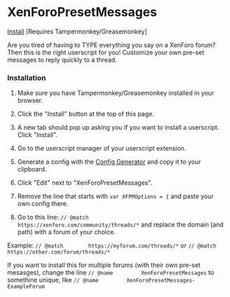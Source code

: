 # XenForoPresetMessages

<a href="https://github.com/NoahvdAa/UserScripts/raw/master/XenForoPresetMessages/xenforopresetmessages.user.js" target="_blank">Install</a> [Requires Tampermonkey/Greasemonkey]

Are you tired of having to TYPE everything you say on a XenForo forum? Then this is the right userscript for you! Customize your own pre-set messages to reply quickly to a thread.

### Installation

1) Make sure you have Tampermonkey/Greasemonkey installed in your browser.

2) Click the "Install" button at the top of this page.

3) A new tab should pop up asking you if you want to install a userscript. Click "Install".

4) Go to the userscript manager of your userscript extension.

5) Generate a config with the [Config Generator](https://noahvdaa.github.io/Small-Websites/XenForoPresetMessagesConfigGenerator/) and copy it to your clipboard.

6) Click "Edit" next to "XenForoPresetMessages".

7) Remove the line that starts with `var XFPMOptions = {` and paste your own config there.

8) Go to this line: `// @match        https://xenforo.com/community/threads/*` and replace the domain (and path) with a forum of your choice.

Example: `// @match        https://myforum.com/threads/*` or `// @match        https://other.com/forum/threads/*`

If you want to install this for multiple forums (with their own pre-set mesasges), change the line `// @name         XenForoPresetMessages` to somethine unique, like `// @name         XenForoPresetMessages-ExampleForum`
